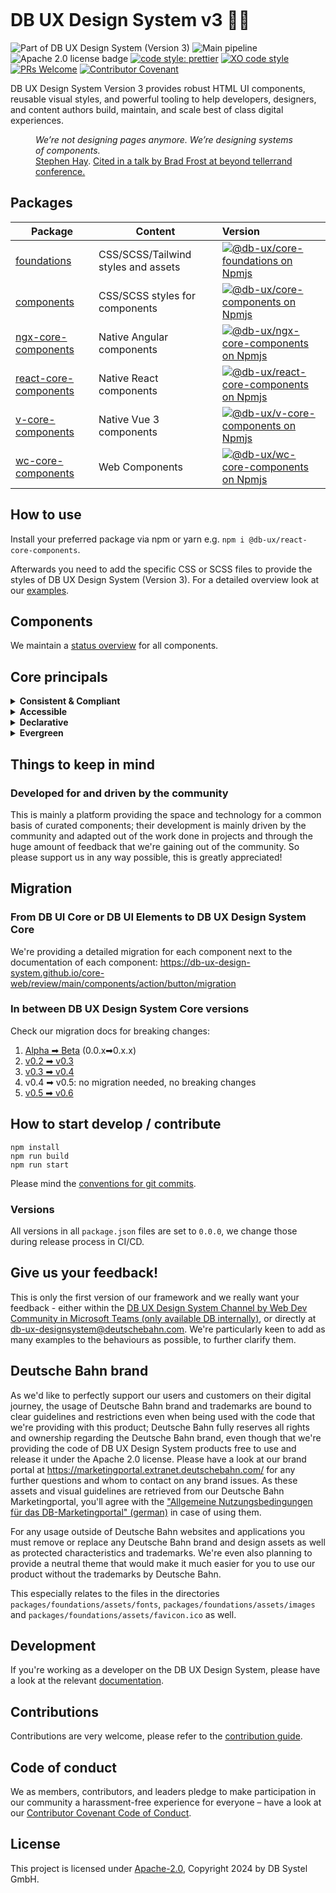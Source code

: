 <!-- markdownlint-configure-file { "MD013": false, "MD041":false } -->
<!-- markdownlint-disable MD033 MD010 -->

<picture><source srcset="https://db-ux-design-system.github.io/images/db-ux-design-system-v3-header.avif" type="image/avif"><source srcset="https://db-ux-design-system.github.io/images/db-ux-design-system-v3-header.webp" type="image/webp"><img src="https://db-ux-design-system.github.io/images/db-ux-design-system-v3-header.jpg" alt=""></picture>

# DB UX Design System v3 🚂💖

![Part of DB UX Design System (Version 3)](https://img.shields.io/badge/Part%20of-DB%20UX%20Design%20System%20v3-d7dce1.svg)
![Main pipeline](https://github.com/db-ux-design-system/core-web/actions/workflows/default.yml/badge.svg)
![Apache 2.0 license badge](https://img.shields.io/badge/License-Apache_2.0-blue.svg)
[![code style: prettier](https://img.shields.io/badge/code_style-prettier-ff69b4.svg?style=flat-square)](https://github.com/prettier/prettier)
[![XO code style](https://img.shields.io/badge/code_style-XO-5ed9c7.svg)](https://github.com/xojs/xo)
[![PRs Welcome](https://img.shields.io/badge/PRs-welcome-brightgreen.svg?style=flat-square)](http://makeapullrequest.com)
[![Contributor Covenant](https://img.shields.io/badge/Contributor%20Covenant-2.0-4baaaa.svg)](CODE-OF-CONDUCT.md)

DB UX Design System Version 3 provides robust HTML UI components, reusable visual styles, and powerful tooling to help developers,
designers, and content authors build, maintain, and scale best of class digital experiences.

<figure>
	<cite>We’re not designing pages anymore. We’re designing systems of components.</cite>
	<figcaption><a href="https://bradfrost.com/blog/post/bdconf-stephen-hay-presents-responsive-design-workflow/" target="_blank" rel="noopener noreferrer">Stephen Hay</a>. <a href="https://vimeo.com/67476280" title="Brad Frosts at beyond tellerrand conference regarding Atomic Design" target="_blank" rel="noopener noreferrer">Cited in a talk by Brad Frost at beyond tellerrand conference.</a></figcaption>
</figure>

## Packages

| Package                                                                                         | Content                             | Version                                                                                                                                                                                                                                                                                                                            |
| ----------------------------------------------------------------------------------------------- | ----------------------------------- | :--------------------------------------------------------------------------------------------------------------------------------------------------------------------------------------------------------------------------------------------------------------------------------------------------------------------------------- |
| [foundations](https://github.com/db-ux-design-system/core-web/tree/main/packages/foundations)   | CSS/SCSS/Tailwind styles and assets | [![@db-ux/core-foundations on Npmjs](https://img.shields.io/badge/dynamic/json?url=https%3A%2F%2Fapi.github.com%2Frepos%2Fdb-ux-design-system%2Fcore-web%2Freleases%2Flatest&query=%24.tag_name&label=npm&color=ed1c24 "npm version")](https://npmjs.com/package/@db-ux/core-foundations "DB UX Design System – on NPM")           |
| [components](https://github.com/db-ux-design-system/core-web/tree/main/packages/components)     | CSS/SCSS styles for components      | [![@db-ux/core-components on Npmjs](https://img.shields.io/badge/dynamic/json?url=https%3A%2F%2Fapi.github.com%2Frepos%2Fdb-ux-design-system%2Fcore-web%2Freleases%2Flatest&query=%24.tag_name&label=npm&color=ed1c24 "npm version")](https://npmjs.com/package/@db-ux/core-components "DB UX Design System – on NPM")             |
| [ngx-core-components](https://github.com/db-ux-design-system/core-web/tree/main/output/angular) | Native Angular components           | [![@db-ux/ngx-core-components on Npmjs](https://img.shields.io/badge/dynamic/json?url=https%3A%2F%2Fapi.github.com%2Frepos%2Fdb-ux-design-system%2Fcore-web%2Freleases%2Flatest&query=%24.tag_name&label=npm&color=ed1c24 "npm version")](https://npmjs.com/package/@db-ux/ngx-core-components "DB UX Design System – on NPM")     |
| [react-core-components](https://github.com/db-ux-design-system/core-web/tree/main/output/react) | Native React components             | [![@db-ux/react-core-components on Npmjs](https://img.shields.io/badge/dynamic/json?url=https%3A%2F%2Fapi.github.com%2Frepos%2Fdb-ux-design-system%2Fcore-web%2Freleases%2Flatest&query=%24.tag_name&label=npm&color=ed1c24 "npm version")](https://npmjs.com/package/@db-ux/react-core-components "DB UX Design System – on NPM") |
| [v-core-components](https://github.com/db-ux-design-system/core-web/tree/main/output/vue)       | Native Vue 3 components             | [![@db-ux/v-core-components on Npmjs](https://img.shields.io/badge/dynamic/json?url=https%3A%2F%2Fapi.github.com%2Frepos%2Fdb-ux-design-system%2Fcore-web%2Freleases%2Flatest&query=%24.tag_name&label=npm&color=ed1c24 "npm version")](https://npmjs.com/package/@db-ux/v-core-components "DB UX Design System – on NPM")         |
| [wc-core-components](https://github.com/db-ux-design-system/core-web/tree/main/output/stencil)  | Web Components                      | [![@db-ux/wc-core-components on Npmjs](https://img.shields.io/badge/dynamic/json?url=https%3A%2F%2Fapi.github.com%2Frepos%2Fdb-ux-design-system%2Fcore-web%2Freleases%2Flatest&query=%24.tag_name&label=npm&color=ed1c24 "npm version")](https://npmjs.com/package/@db-ux/wc-core-components "DB UX Design System – on NPM")       |

## How to use

Install your preferred package via npm or yarn e.g. `npm i @db-ux/react-core-components`.

Afterwards you need to add the specific CSS or SCSS files to provide the styles of DB UX Design System (Version 3).
For a detailed overview look at our [examples](https://github.com/db-ux-design-system/examples).

## Components

We maintain a [status overview](https://github.com/orgs/db-ui/projects/4/views/3) for all components.

## Core principals

<details>
  <summary><strong>
	Consistent & Compliant
	</strong></summary>

DB UX Design System Core Web is part of [DB UX Design System](https://marketingportal.extranet.deutschebahn.com/marketingportal/Design-Anwendungen/DB-UX-Design-System/Design-fuer-Apps-Web/UI-Komponenten),
that are the guidelines for any Personenverkehr Customer and Deutsche Bahn Enterprise website and web applications.

</details>

<details>
  <summary><strong>Accessible</strong></summary>

DB UX Design System leverages semantic HTML, ARIA roles, states and properties to apply our styles wherever possible, thus
enforcing correct, accessible markup. And we're quality checking this in partnership with
the [Team Digital Accessibility](https://db.de/8pei5n).

</details>
<details>
  <summary><strong>Declarative</strong></summary>

DB UX Design System uses declarative selectors instead of visual helpers to ensure our HTML class names and structure are human
read- and understandable, lean, performant and so much easier to update.

</details>
<details>
  <summary><strong>Evergreen</strong></summary>

As [DB UX Design System](https://marketingportal.extranet.deutschebahn.com/marketingportal/Design-Anwendungen/DB-UX-Design-System/Design-fuer-Apps-Web/UI-Komponenten) evolves, so does DB UX Design System version 3, meaning apps only need to keep their DB UX Design System Core Web package updated to ensure the latest look and feel.

</details>

## Things to keep in mind

### Developed for and driven by the community

This is mainly a platform providing the space and technology for a common basis of curated components; their development
is mainly driven by the community and adapted out of the work done in projects and through the huge amount of feedback
that we're gaining out of the community. So please support us in any way possible, this is greatly appreciated!

## Migration

### From DB UI Core or DB UI Elements to DB UX Design System Core

We're providing a detailed migration for each component next to the documentation of each component:
<https://db-ux-design-system.github.io/core-web/review/main/components/action/button/migration>

### In between DB UX Design System Core versions

Check our migration docs for breaking changes:

1. [Alpha ➡ Beta](https://github.com/db-ux-design-system/core-web/tree/main/docs/migration/alpha-beta.md) (0.0.x➡0.x.x)
2. [v0.2 ➡ v0.3](https://github.com/db-ux-design-system/core-web/tree/main/docs/migration/v0.2.x-to-v0.3.x.md)
3. [v0.3 ➡ v0.4](https://github.com/db-ux-design-system/core-web/tree/main/docs/migration/v0.3.x-to-v0.4.x.md)
4. v0.4 ➡ v0.5: no migration needed, no breaking changes
5. [v0.5 ➡ v0.6](https://github.com/db-ux-design-system/core-web/tree/main/docs/migration/v0.5.x-to-v0.6.x.md)

## How to start develop / contribute

```shell
npm install
npm run build
npm run start
```

Please mind the [conventions for git commits](/docs/conventions.adoc#user-content-git-commits-conventions).

### Versions

All versions in all `package.json` files are set to `0.0.0`, we change those during release process in CI/CD.

<!-- markdownlint-disable MD026 -->

## Give us your feedback!

<!-- markdownlint-disable MD026 -->

<!-- markdownlint-disable MD033 -->

This is only the first version of our framework and we really want your feedback - either within
the <a href="https://db.de/krnm74" target="_blank" rel="noopener noreferrer">DB UX Design System Channel by Web Dev Community in
Microsoft Teams (only available DB internally)</a>, or directly
at [db-ux-designsystem@deutschebahn.com](mailto:db-ux-designsystem@deutschebahn.com). <!-- markdownlint-disable MD033 -->
We're particularly keen to add as many examples to the behaviours as possible, to further clarify them.

## Deutsche Bahn brand

As we'd like to perfectly support our users and customers on their digital journey, the usage of Deutsche Bahn brand and
trademarks are bound to clear guidelines and restrictions even when being used with the code that we're providing with
this product; Deutsche Bahn fully reserves all rights and ownership regarding the Deutsche Bahn brand, even though that
we're providing the code of DB UX Design System products free to use and release it under the Apache 2.0 license.
Please have a look at our brand portal at <https://marketingportal.extranet.deutschebahn.com/> for any further questions
and whom to contact on any brand issues. As these assets and visual guidelines are retrieved from our Deutsche Bahn
Marketingportal, you'll agree with
the ["Allgemeine Nutzungsbedingungen für das DB-Marketingportal" (german)](https://marketingportal.extranet.deutschebahn.com/marketingportal/Nutzungsbedingungen-9702684#)
in case of using them.

For any usage outside of Deutsche Bahn websites and applications you must remove or replace any Deutsche Bahn brand and
design assets as well as protected characteristics and trademarks. We're even also planning to provide a neutral theme
that would make it much easier for you to use our product without the trademarks by Deutsche Bahn.

This especially relates to the files in the directories `packages/foundations/assets/fonts`, `packages/foundations/assets/images` and `packages/foundations/assets/favicon.ico` as well.

## Development

If you're working as a developer on the DB UX Design System, please have a look at the relevant [documentation](docs/development.md).

## Contributions

Contributions are very welcome, please refer to the [contribution guide](https://github.com/db-ux-design-system/core-web/blob/main/CONTRIBUTING.md).

## Code of conduct

We as members, contributors, and leaders pledge to make participation in our
community a harassment-free experience for everyone – have a look at
our [Contributor Covenant Code of Conduct](https://github.com/db-ux-design-system/core-web/blob/main/CODE-OF-CONDUCT.md).

## License

This project is licensed under [Apache-2.0](LICENSE), Copyright 2024 by DB Systel GmbH.
